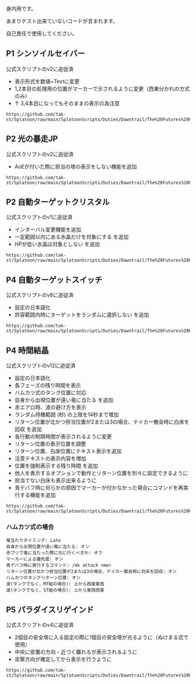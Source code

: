 身内用です。

あまりテスト出来ていないコードが含まれます。

自己責任で使用してください。

## P1 シンソイルセイバー
公式スクリプトのv2に追従済
- 表示形式を数値+Textに変更
- 1,2本目の処理用の位置がマーカーで示されるように変更（西東分かれの方式のみ）
- ↑ 3,4本目になってもそのままの表示の為注意
```
https://github.com/tak-st/Splatoon/raw/main/SplatoonScripts/Duties/Dawntrail/The%20Futures%20Rewritten/P1%20Fall%20of%20Faith.cs
```

## P2 光の暴走JP
公式スクリプトのv2に追従済
- AoEが付いた際に担当の塔の表示をしない機能を追加
```
https://github.com/tak-st/Splatoon/raw/main/SplatoonScripts/Duties/Dawntrail/The%20Futures%20Rewritten/P2%20Light%20Rampant%20JP.cs
```

## P2 自動ターゲットクリスタル
公式スクリプトのv1に追従済
- インターバル変更機能を追加
- 一定範囲以内にある氷晶だけを対象にする を追加
- HPが低い氷晶は対象としない を追加
```
https://github.com/tak-st/Splatoon/raw/main/SplatoonScripts/Duties/Dawntrail/The%20Futures%20Rewritten/P2%20AutoTargetCrystal.cs
```

## P4 自動ターゲットスイッチ
公式スクリプトのv8に追従済
- 設定の日本語化
- 許容範囲内時にターゲットをランダムに選択しない を追加
```
https://github.com/tak-st/Splatoon/raw/main/SplatoonScripts/Duties/Dawntrail/The%20Futures%20Rewritten/P4%20AutoTargetSwitcher.cs
```

## P4 時間結晶
公式スクリプトのv12に追従済
- 設定の日本語化
- 各フェーズの残り時間を表示
- ハムカツ式のタンク位置に対応
- 自身から出現位置が遠い竜に当たる を追加
- 赤エアロ時、波の避け方を表示
- ランダム待機範囲 (秒) の上限を14秒まで増加
- リターン位置が北かつ担当位置が2または3の場合、テイカー散会時に白床を回収 を追加
- 各行動の制限時間が表示されるように変更
- リターン位置の表示位置を調整
- リターン位置、白床位置にテキスト表示を追加
- 注意テキストの表示内容を増加
- 位置を強制表示する残り時間 を追加
- 他人を表示するオプションで動作とリターン位置を別々に設定できるように
- 担当でない白床も表示出来るように
- 青デバフ時に何らかの原因でマーカーが付かなかった場合にコマンドを再実行する機能を追加
```
https://github.com/tak-st/Splatoon/raw/main/SplatoonScripts/Duties/Dawntrail/The%20Futures%20Rewritten/P4%20Crystallize%20Time.cs
```
### ハムカツ式の場合
```
竜当たりタイミング: Late
自身から出現位置が遠い竜に当たる: オン
赤ブリで竜に当たった際に北に行くべきか: オフ
マーカーによる優先度: オン
青デバフ時に実行するコマンド: /mk attack <me>
リターン位置が北かつ担当位置が2または3の場合、テイカー散会時に白床を回収: オン
ハムカツのタンクリターン位置: オン
波(タンクでなく、MT組の場合): 上から西東東西
波(タンクでなく、ST組の場合): 上から東西西東
```

## P5 パラダイスリゲインド
公式スクリプトのv4に追従済
- 2個目の安全塔に入る設定の際に1個目の安全塔が光るように（ぬけまる式で使用）
- 中央に安置の方向・近づく離れるが表示されるように
- 攻撃方向が確定してから表示を行うように
```
https://github.com/tak-st/Splatoon/raw/main/SplatoonScripts/Duties/Dawntrail/The%20Futures%20Rewritten/P5%20Paradise%20Regained.cs
```
